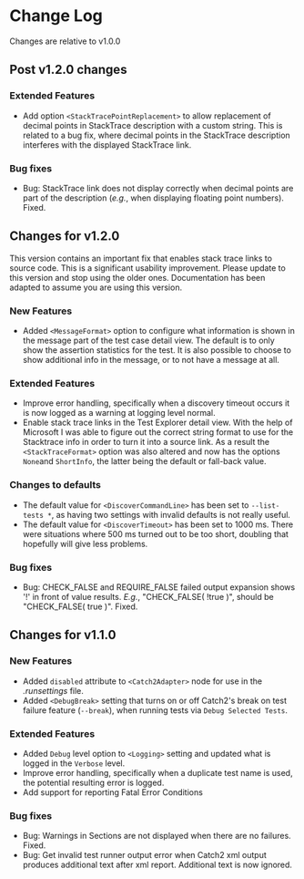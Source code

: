 # Change Log

Changes are relative to v1.0.0

## Post v1.2.0 changes

### Extended Features

- Add option `<StackTracePointReplacement>` to allow replacement of decimal points in StackTrace description with a custom string. This is related to a bug fix, where decimal points in the StackTrace description interferes with the displayed StackTrace link.

### Bug fixes

- Bug: StackTrace link does not display correctly when decimal points are part of the description (_e.g._, when displaying floating point numbers). Fixed.

## Changes for v1.2.0

This version contains an important fix that enables stack trace links to source code. This is a significant usability improvement. Please update to this version and stop using the older ones. Documentation has been adapted to assume you are using this version.

### New Features

- Added `<MessageFormat>` option to configure what information is shown in the message part of the test case detail view. The default is to only show the assertion statistics for the test. It is also possible to choose to show additional info in the message, or to not have a message at all.

### Extended Features

- Improve error handling, specifically when a discovery timeout occurs it is now logged as a warning at logging level normal.
- Enable stack trace links in the Test Explorer detail view. With the help of Microsoft I was able to figure out the correct string format to use for the Stacktrace info in order to turn it into a source link. As a result the `<StackTraceFormat>` option was also altered and now has the options `None`and `ShortInfo`, the latter being the default or fall-back value.

### Changes to defaults

- The default value for `<DiscoverCommandLine>` has been set to `--list-tests *`, as having two settings with invalid defaults is not really useful.
- The default value for `<DiscoverTimeout>` has been set to 1000 ms. There were situations where 500 ms turned out to be too short, doubling that hopefully will give less problems.

### Bug fixes

- Bug: CHECK_FALSE and REQUIRE_FALSE failed output expansion shows '!' in front of value results. _E.g._, "CHECK_FALSE( !true )", should be "CHECK_FALSE( true )". Fixed.

## Changes for v1.1.0

### New Features

- Added `disabled` attribute to `<Catch2Adapter>` node for use in the _.runsettings_ file.
- Added `<DebugBreak>` setting that turns on or off Catch2's break on test failure feature (`--break`), when running tests via `Debug Selected Tests`.

### Extended Features

 - Added `Debug` level option to `<Logging>` setting and updated what is logged in the `Verbose` level.
 - Improve error handling, specifically when a duplicate test name is used, the potential resulting error is logged.
 - Add support for reporting Fatal Error Conditions

 ### Bug fixes

 - Bug: Warnings in Sections are not displayed when there are no failures. Fixed.
 - Bug: Get invalid test runner output error when Catch2 xml output produces additional text after xml report. Additional text is now ignored.
